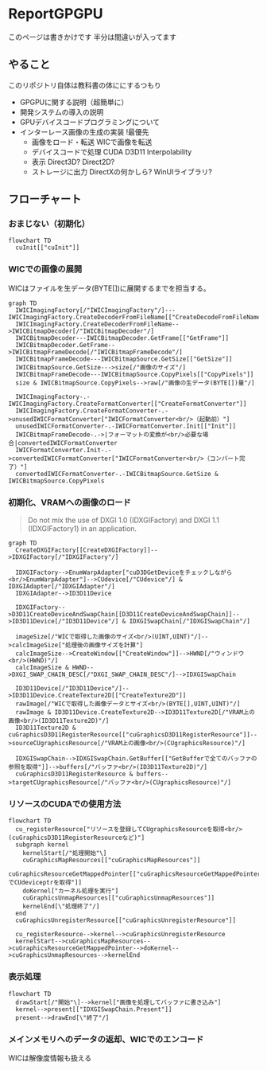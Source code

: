 # ReportGPGPU

このページは書きかけです
半分は間違いが入ってます

## やること

このリポジトリ自体は教科書の体ににするつもり

+ GPGPUに関する説明（超簡単に）
+ 開発システムの導入の説明
+ GPUデバイスコードプログラミングについて
+ インターレース画像の生成の実装 !最優先
  + 画像をロード・転送
  WICで画像を転送
  + デバイスコードで処理
  CUDA D3D11 Interpolability
  + 表示
  Direct3D? Direct2D?
  + ストレージに出力
  DirectXの何かしら?
  WinUIライブラリ?
  
## フローチャート

### おまじない（初期化）

```mermaid
flowchart TD
  cuInit[["cuInit"]]
```

### WICでの画像の展開

WICはファイルを生データ(BYTE\[\])に展開するまでを担当する。

```mermaid
graph TD
  IWICImagingFactory[/"IWICImagingFactory"/]---IWICImagingFactory.CreateDecoderFromFileName[["CreateDecodeFromFileName"]]
  IWICImagingFactory.CreateDecoderFromFileName-->IWICBitmapDecoder[/"IWICBitmapDecoder"/]
  IWICBitmapDecoder---IWICBitmapDecoder.GetFrame[["GetFrame"]]
  IWICBitmapDecoder.GetFrame-->IWICBitmapFrameDecode[/"IWICBitmapFrameDecode"/]
  IWICBitmapFrameDecode---IWICBitmapSource.GetSize[["GetSize"]]
  IWICBitmapSource.GetSize--->size[/"画像のサイズ"/]
  IWICBitmapFrameDecode---IWICBitmapSource.CopyPixels[["CopyPixels"]]
  size & IWICBitmapSource.CopyPixels-->raw[/"画像の生データ(BYTE[])量"/]
  
  IWICImagingFactory-.-IWICImagingFactory.CreateFormatConverter[["CreateFormatConverter"]]
  IWICImagingFactory.CreateFormatConverter-.->unusedIWICFormatConverter["IWICFormatConverter<br/>（起動前）"]
  unusedIWICFormatConverter-.-IWICFormatConverter.Init[["Init"]]
  IWICBitmapFrameDecode-.->|フォーマットの変換が<br/>必要な場合|convertedIWICFormatConverter
  IWICFormatConverter.Init-.->convertedIWICFormatConverter["IWICFormatConverter<br/>（コンバート完了）"]
  convertedIWICFormatConverter-.-IWICBitmapSource.GetSize & IWICBitmapSource.CopyPixels
```

### 初期化、VRAMへの画像のロード

> Do not mix the use of DXGI 1.0 (IDXGIFactory) and DXGI 1.1 (IDXGIFactory1) in an application.

```mermaid
graph TD
  CreateDXGIFactory[[CreateDXGIFactory]]-->IDXGIFactory[/"IDXGIFactory"/]
  
  IDXGIFactory-->EnumWarpAdapter["cuD3DGetDeviceをチェックしながら<br/>EnumWarpAdapter"]-->CUdevice[/"CUdevice"/] & IDXGIAdapter[/"IDXGIAdapter"/]
  IDXGIAdapter-->ID3D11Device
  
  IDXGIFactory-->D3D11CreateDeviceAndSwapChain[[D3D11CreateDeviceAndSwapChain]]-->ID3D11Device[/"ID3D11Device"/] & IDXGISwapChain[/"IDXGISwapChain"/]
  
  imageSize[/"WICで取得した画像のサイズ<br/>(UINT,UINT)"/]-->calcImageSize["処理後の画像サイズを計算"]
  calcImageSize-->CreateWindow[["CreateWindow"]]-->HWND[/"ウィンドウ<br/>(HWND)"/]
  calcImageSize & HWND-->DXGI_SWAP_CHAIN_DESC[/"DXGI_SWAP_CHAIN_DESC"/]-->IDXGISwapChain
  
  ID3D11Device[/"ID3D11Device"/]-->ID3D11Device.CreateTexture2D[["CreateTexture2D"]]
  rawImage[/"WICで取得した画像データとサイズ<br/>(BYTE[],UINT,UINT)"/]
  rawImage & ID3D11Device.CreateTexture2D-->ID3D11Texture2D[/"VRAM上の画像<br/>(ID3D11Texture2D)"/]
  ID3D11Texture2D & cuGraphicsD3D11RegisterResource[["cuGraphicsD3D11RegisterResource"]]-->sourceCUgraphicsResource[/"VRAM上の画像<br/>(CUgraphicsResource)"/]
  
  IDXGISwapChain-->IDXGISwapChain.GetBuffer[["GetBufferで全てのバッファの参照を取得"]]-->buffers[/"バッファ<br/>(ID3D11Texture2D)"/]
  cuGraphicsD3D11RegisterResource & buffers-->targetCUgraphicsResource[/"バッファ<br/>(CUgraphicsResource)"/]
```

### リソースのCUDAでの使用方法

```mermaid
flowchart TD
  cu_registerResource["リソースを登録してCUgraphicsResourceを取得<br/>(cuGraphicsD3D11RegisterResourceなど)"]
  subgraph kernel
    kernelStart[/"処理開始"\]
    cuGraphicsMapResources[["cuGraphicsMapResources"]]
    cuGraphicsResourceGetMappedPointer[["cuGraphicsResourceGetMappedPointerでCUdeviceptrを取得"]]
    doKernel["カーネル処理を実行"]
    cuGraphicsUnmapResources[["cuGraphicsUnmapResources"]]
    kernelEnd[\"処理終了"/]
  end
  cuGraphicsUnregisterResource[["cuGraphicsUnregisterResource"]]
  
  cu_registerResource-->kernel-->cuGraphicsUnregisterResource
  kernelStart-->cuGraphicsMapResources-->cuGraphicsResourceGetMappedPointer-->doKernel-->cuGraphicsUnmapResources-->kernelEnd
```

### 表示処理

```mermaid
flowchart TD
  drawStart[/"開始"\]-->kernel["画像を処理してバッファに書き込み"]
  kernel-->present[["IDXGISwapChain.Present"]]
  present-->drawEnd[\"終了"/]
```

### メインメモリへのデータの返却、WICでのエンコード

WICは解像度情報も扱える

